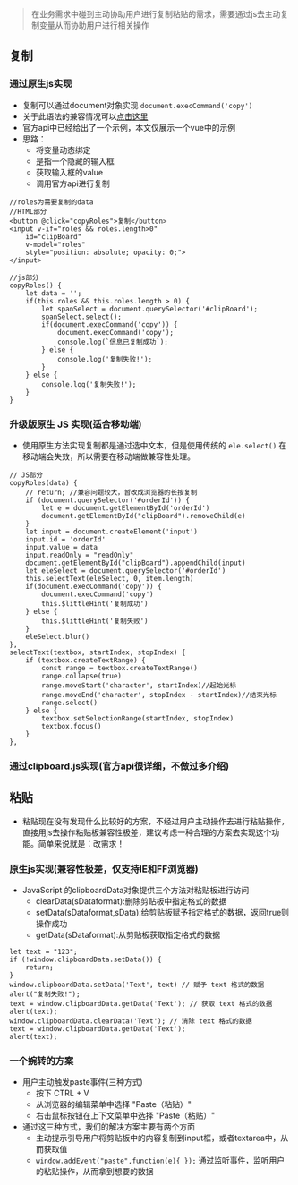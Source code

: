 > 在业务需求中碰到主动协助用户进行复制粘贴的需求，需要通过js去主动复制变量从而协助用户进行相关操作

## 复制
### 通过原生js实现
* 复制可以通过document对象实现 `document.execCommand('copy')`
* 关于此语法的兼容情况可以[点击这里](https://developer.mozilla.org/zh-CN/docs/Web/API/Document/execCommand)
* 官方api中已经给出了一个示例，本文仅展示一个vue中的示例
* 思路：
	* 将变量动态绑定
	* 是指一个隐藏的输入框
	* 获取输入框的value
	* 调用官方api进行复制
	
```
//roles为需要复制的data
//HTML部分
<button @click="copyRoles">复制</button>
<input v-if="roles && roles.length>0" 
	id="clipBoard" 
	v-model="roles" 
	style="position: absolute; opacity: 0;">
</input>

//js部分
copyRoles() {
	let data = '';
	if(this.roles && this.roles.length > 0) {
		let spanSelect = document.querySelector('#clipBoard');
		spanSelect.select();
		if(document.execCommand('copy')) {
			document.execCommand('copy');
			console.log(`信息已复制成功`);
		} else {
			console.log('复制失败!');
		}
	} else {
		console.log('复制失败!');
	}
}
```

### 升级版原生 JS 实现(适合移动端)
* 使用原生方法实现复制都是通过选中文本，但是使用传统的 `ele.select()` 在移动端会失效，所以需要在移动端做兼容性处理。

```
// JS部分
copyRoles(data) {
    // return; //兼容问题较大，暂改成浏览器的长按复制
    if (document.querySelector('#orderId')) {
        let e = document.getElementById('orderId')
        document.getElementById("clipBoard").removeChild(e)
    }
    let input = document.createElement('input')
    input.id = 'orderId'
    input.value = data
    input.readOnly = "readOnly"
    document.getElementById("clipBoard").appendChild(input)
    let eleSelect = document.querySelector('#orderId')
    this.selectText(eleSelect, 0, item.length)
    if(document.execCommand('copy')) {
        document.execCommand('copy')
        this.$littleHint('复制成功')
    } else {
        this.$littleHint('复制失败')
    }
    eleSelect.blur()
},
selectText(textbox, startIndex, stopIndex) {
    if (textbox.createTextRange) {
        const range = textbox.createTextRange()
        range.collapse(true)
        range.moveStart('character', startIndex)//起始光标
        range.moveEnd('character', stopIndex - startIndex)//结束光标
        range.select()
    } else {
        textbox.setSelectionRange(startIndex, stopIndex)
        textbox.focus()
    }
},
```


### 通过clipboard.js实现(官方api很详细，不做过多介绍)

## 粘贴
* 粘贴现在没有发现什么比较好的方案，不经过用户主动操作去进行粘贴操作，直接用js去操作粘贴板兼容性极差，建议考虑一种合理的方案去实现这个功能。简单来说就是：改需求！

### 原生js实现(兼容性极差，仅支持IE和FF浏览器)

* JavaScript 的clipboardData对象提供三个方法对粘贴板进行访问
	* clearData(sDataformat):删除剪贴板中指定格式的数据 
	* setData(sDataformat,sData):给剪贴板赋予指定格式的数据，返回true则操作成功 
	* getData(sDataformat):从剪贴板获取指定格式的数据
	
```
let text = "123"; 
if (!window.clipboardData.setData()) {
	return;
}
window.clipboardData.setData('Text', text) // 赋予 text 格式的数据 
alert("复制失败!"); 
text = window.clipboardData.getData('Text'); // 获取 text 格式的数据 
alert(text);
window.clipboardData.clearData('Text'); // 清除 text 格式的数据 
text = window.clipboardData.getData('Text'); 
alert(text); 
```
### 一个婉转的方案
* 用户主动触发paste事件(三种方式)
	* 按下 CTRL + V
	* 从浏览器的编辑菜单中选择 "Paste（粘贴）"
	* 右击鼠标按钮在上下文菜单中选择 "Paste（粘贴）"
* 通过这三种方式，我们的解决方案主要有两个方面
	* 主动提示引导用户将剪贴板中的内容复制到input框，或者textarea中，从而获取值
	* `window.addEvent("paste",function(e){ });` 通过监听事件，监听用户的粘贴操作，从而拿到想要的数据